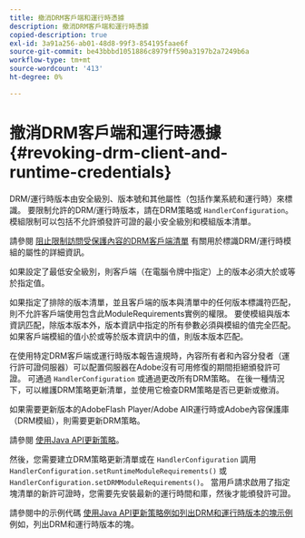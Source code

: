 ```yaml
---
title: 撤消DRM客戶端和運行時憑據
description: 撤消DRM客戶端和運行時憑據
copied-description: true
exl-id: 3a91a256-ab01-48d8-99f3-854195faae6f
source-git-commit: be43bbbd1051886c8979ff590a3197b2a7249b6a
workflow-type: tm+mt
source-wordcount: '413'
ht-degree: 0%

---
```


# 撤消DRM客戶端和運行時憑據 {#revoking-drm-client-and-runtime-credentials}

DRM/運行時版本由安全級別、版本號和其他屬性（包括作業系統和運行時）來標識。 要限制允許的DRM/運行時版本，請在DRM策略或 `HandlerConfiguration`。 模組限制可以包括不允許頒發許可證的最小安全級別和模組版本清單。

請參閱 [阻止限制訪問受保護內容的DRM客戶端清單](../../protecting-content/introduction/usage-rules/runtime-application-restrictions/blocklist-drm-clients.md) 有關用於標識DRM/運行時模組的屬性的詳細資訊。

如果設定了最低安全級別，則客戶端（在電腦令牌中指定）上的版本必須大於或等於指定值。

如果指定了排除的版本清單，並且客戶端的版本與清單中的任何版本標識符匹配，則不允許客戶端使用包含此ModuleRequirements實例的權限。 要使模組與版本資訊匹配，除版本版本外，版本資訊中指定的所有參數必須與模組的值完全匹配。 如果客戶端模組的值小於或等於版本資訊中的值，則版本版本匹配。

在使用特定DRM客戶端或運行時版本報告違規時，內容所有者和內容分發者（運行許可證伺服器）可以配置伺服器在Adobe沒有可用修復的期間拒絕頒發許可證。 可通過 `HandlerConfiguration` 或通過更改所有DRM策略。 在後一種情況下，可以維護DRM策略更新清單，並使用它檢查DRM策略是否已更新或撤消。

如果需要更新版本的AdobeFlash Player/Adobe AIR運行時或Adobe內容保護庫（DRM模組），則需要更新DRM策略。

請參閱 [使用Java API更新策略](../../protecting-content/working-policies-overview/updating-policy-using-java-api.md)。

然後，您需要建立DRM策略更新清單或在 `HandlerConfiguration` 調用 `HandlerConfiguration.setRuntimeModuleRequirements()` 或 `HandlerConfiguration.setDRMModuleRequirements()`。 當用戶請求啟用了指定塊清單的新許可證時，您需要先安裝最新的運行時間和庫，然後才能頒發許可證。

請參閱中的示例代碼 [使用Java API更新策略例如列出DRM和運行時版本的塊示例](../../protecting-content/working-policies-overview/updating-policy-using-java-api.md) 例如，列出DRM和運行時版本的塊。
